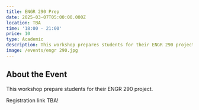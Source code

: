 ```yaml
---
title: ENGR 290 Prep
date: 2025-03-07T05:00:00.000Z
location: TBA
time: '18:00 - 21:00'
price: 10
type: Academic
description: This workshop prepares students for their ENGR 290 project.
image: /events/engr 290.jpg
---
```


## About the Event

This workshop prepare students for their ENGR 290 project.

Registration link TBA!
